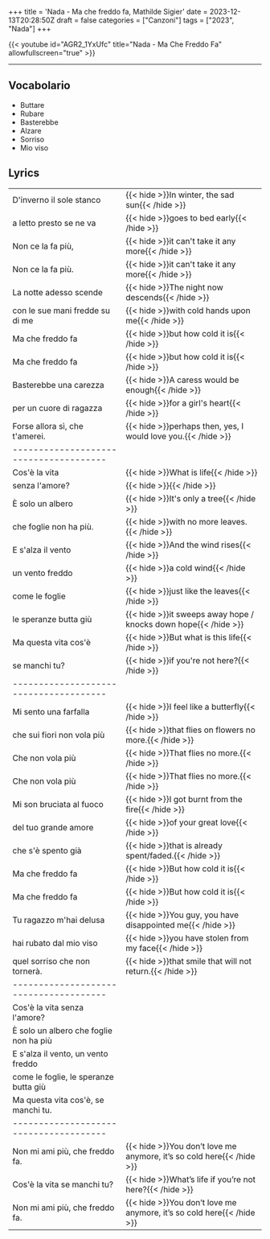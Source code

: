 +++
title = 'Nada - Ma che freddo fa, Mathilde Sigier'
date = 2023-12-13T20:28:50Z
draft = false
categories = ["Canzoni"]
tags = ["2023", "Nada"]
+++

{{< youtube id="AGR2_1YxUfc" title="Nada - Ma Che Freddo Fa" allowfullscreen="true" >}}

***

## Vocabolario

- Buttare
- Rubare
- Basterebbe
- Alzare
- Sorriso
- Mio viso

## Lyrics

| | |
|------------|-----------|
| D'inverno il sole stanco | {{< hide >}}In winter, the sad sun{{< /hide >}} |
| a letto presto se ne va | {{< hide >}}goes to bed early{{< /hide >}} |
| Non ce la fa più, | {{< hide >}}it can't take it any more{{< /hide >}} |
| Non ce la fa più. | {{< hide >}}it can't take it any more{{< /hide >}} |
| La notte adesso scende | {{< hide >}}The night now descends{{< /hide >}} |
| con le sue mani fredde su di me | {{< hide >}}with cold hands upon me{{< /hide >}} |
| Ma che freddo fa | {{< hide >}}but how cold it is{{< /hide >}} |
| Ma che freddo fa | {{< hide >}}but how cold it is{{< /hide >}} |
| Basterebbe una carezza | {{< hide >}}A caress would be enough{{< /hide >}} |
| per un cuore di ragazza | {{< hide >}}for a girl's heart{{< /hide >}} |
| Forse allora sì, che t'amerei. | {{< hide >}}perhaps then, yes, I would love you.{{< /hide >}} |
| -------------------------------------- | |
| Cos'è la vita | {{< hide >}}What is life{{< /hide >}} |
| senza l'amore? | {{< hide >}}{{< /hide >}} |
| È solo un albero | {{< hide >}}It's only a tree{{< /hide >}} |
| che foglie non ha più. | {{< hide >}}with no more leaves.{{< /hide >}} |
| E s'alza il vento | {{< hide >}}And the wind rises{{< /hide >}} |
| un vento freddo | {{< hide >}}a cold wind{{< /hide >}} |
| come le foglie | {{< hide >}}just like the leaves{{< /hide >}} |
| le speranze butta giù | {{< hide >}}it sweeps away hope / knocks down hope{{< /hide >}} |
| Ma questa vita cos'è | {{< hide >}}But what is this life{{< /hide >}} |
| se manchi tu? | {{< hide >}}if you're not here?{{< /hide >}} |
| -------------------------------------- | |
| Mi sento una farfalla | {{< hide >}}I feel like a butterfly{{< /hide >}} |
| che sui fiori non vola più | {{< hide >}}that flies on flowers no more.{{< /hide >}} |
| Che non vola più | {{< hide >}}That flies no more.{{< /hide >}} |
| Che non vola più | {{< hide >}}That flies no more.{{< /hide >}} |
| Mi son bruciata al fuoco | {{< hide >}}I got burnt from the fire{{< /hide >}} |
| del tuo grande amore | {{< hide >}}of your great love{{< /hide >}} |
| che s'è spento già | {{< hide >}}that is already spent/faded.{{< /hide >}} |
| Ma che freddo fa | {{< hide >}}But how cold it is{{< /hide >}} |
| Ma che freddo fa | {{< hide >}}But how cold it is{{< /hide >}} |
| Tu ragazzo m'hai delusa | {{< hide >}}You guy, you have disappointed me{{< /hide >}} |
| hai rubato dal mio viso | {{< hide >}}you have stolen from my face{{< /hide >}} |
| quel sorriso che non tornerà. | {{< hide >}}that smile that will not return.{{< /hide >}} |
| -------------------------------------- | |
| Cos'è la vita senza l'amore? | |
| È solo un albero che foglie non ha più | |
| E s'alza il vento, un vento freddo | |
| come le foglie, le speranze butta giù | |
| Ma questa vita cos'è, se manchi tu. | |
| -------------------------------------- | |
| Non mi ami più, che freddo fa. | {{< hide >}}You don’t love me anymore, it’s so cold here{{< /hide >}} |
| Cos'è la vita se manchi tu? | {{< hide >}}What’s life if you’re not here?{{< /hide >}} |
| Non mi ami più, che freddo fa. | {{< hide >}}You don’t love me anymore, it’s so cold here{{< /hide >}} |
